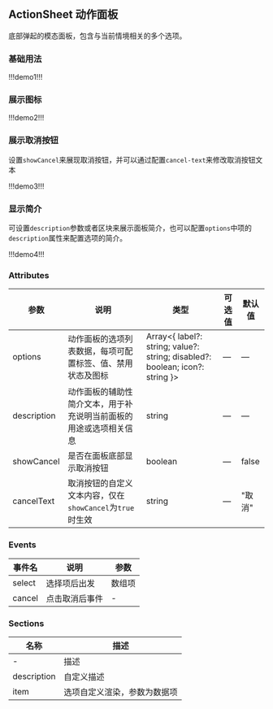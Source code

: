 ## ActionSheet 动作面板

底部弹起的模态面板，包含与当前情境相关的多个选项。

### 基础用法

!!!demo1!!!

### 展示图标

!!!demo2!!!

### 展示取消按钮

设置`showCancel`来展现取消按钮，并可以通过配置`cancel-text`来修改取消按钮文本

!!!demo3!!!

### 显示简介

可设置`description`参数或者区块来展示面板简介，也可以配置`options`中项的`description`属性来配置选项的简介。

!!!demo4!!!

### Attributes

| 参数        | 说明                                                               | 类型                                                                               | 可选值 | 默认值 |
| ----------- | ------------------------------------------------------------------ | ---------------------------------------------------------------------------------- | ------ | ------ |
| options     | 动作面板的选项列表数据，每项可配置标签、值、禁用状态及图标         | Array&lt;{ label?: string; value?: string; disabled?: boolean; icon?: string }&gt; | —      | —      |
| description | 动作面板的辅助性简介文本，用于补充说明当前面板的用途或选项相关信息 | string                                                                             | —      | —      |
| showCancel  | 是否在面板底部显示取消按钮                                         | boolean                                                                            | —      | false  |
| cancelText  | 取消按钮的自定义文本内容，仅在`showCancel`为`true`时生效           | string                                                                             | —      | "取消" |

### Events

| 事件名 | 说明           | 参数   |
| ------ | -------------- | ------ |
| select | 选择项后出发   | 数组项 |
| cancel | 点击取消后事件 | -      |

### Sections

| 名称        | 描述                         |
| ----------- | ---------------------------- |
| -           | 描述                         |
| description | 自定义描述                   |
| item        | 选项自定义渲染，参数为数据项 |
